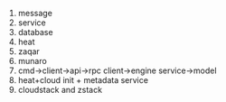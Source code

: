 1. message
2. service
3. database
4. heat
5. zaqar
6. munaro
7. cmd->client->api->rpc client->engine service->model
8. heat+cloud init + metadata service
9. cloudstack and zstack
